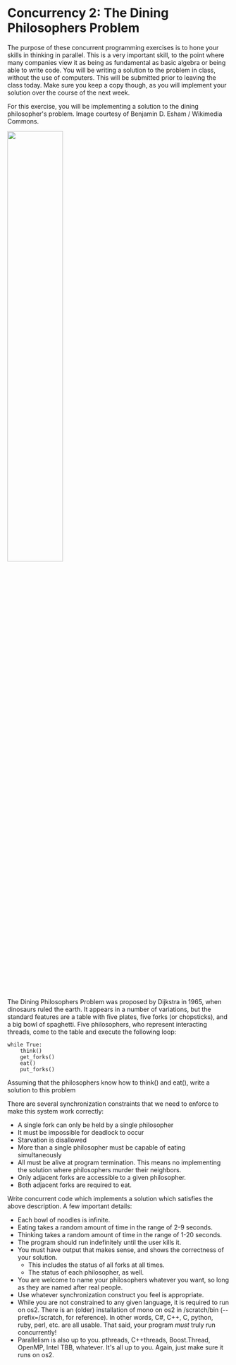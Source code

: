 # Concurrency 2: The Dining Philosophers Problem

The purpose of these concurrent programming exercises is to hone your skills in thinking in parallel. This is a very important skill, to the point where many companies view it as being as fundamental as basic algebra or being able to write code. You will be writing a solution to the problem in class, without the use of computers. This will be submitted prior to leaving the class today. Make sure you keep a copy though, as you will implement your solution over the course of the next week.

For this exercise, you will be implementing a solution to the dining philosopher's problem. Image courtesy of Benjamin D. Esham / Wikimedia Commons.



<img src="https://upload.wikimedia.org/wikipedia/commons/7/7b/An_illustration_of_the_dining_philosophers_problem.png" height="50%" width="50%" />


The Dining Philosophers Problem was proposed by Dijkstra in 1965, when dinosaurs ruled the earth. It appears in a number of variations, but the standard features are a table with five plates, five forks (or chopsticks), and a big bowl of spaghetti. Five philosophers, who represent interacting threads, come to the table and execute the following loop:

```
while True:
	think()
	get_forks()
	eat()
	put_forks()
```

Assuming that the philosophers know how to think() and eat(), write a solution to this problem

There are several synchronization constraints that we need to enforce to make this system work correctly:
* A single fork can only be held by a single philosopher
* It must be impossible for deadlock to occur
* Starvation is disallowed
* More than a single philosopher must be capable of eating simultaneously
* All must be alive at program termination. This means no implementing the solution where philosophers murder their neighbors.
* Only adjacent forks are accessible to a given philosopher.
* Both adjacent forks are required to eat.

Write concurrent code which implements a solution which satisfies the above description. A few important details:

* Each bowl of noodles is infinite.
* Eating takes a random amount of time in the range of 2-9 seconds.
* Thinking takes a random amount of time in the range of 1-20 seconds.
* The program should run indefinitely until the user kills it.
* You must have output that makes sense, and shows the correctness of your solution.
   * This includes the status of all forks at all times.
   * The status of each philosopher, as well.
* You are welcome to name your philosophers whatever you want, so long as they are named after real people.
* Use whatever synchronization construct you feel is appropriate.
* While you are not constrained to any given language, it is required to run on os2. There is an (older) installation of mono on os2 in /scratch/bin (--prefix=/scratch, for reference). In other words, C#, C++, C, python, ruby, perl, etc. are all usable. That said, your program *must* truly run concurrently!
* Parallelism is also up to you. pthreads, C++threads, Boost.Thread, OpenMP, Intel TBB, whatever. It's all up to you. Again, just make sure it runs on os2.